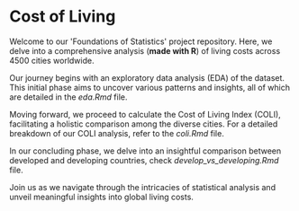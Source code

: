 # Cost of Living

Welcome to our 'Foundations of Statistics' project repository. Here, we delve into a comprehensive analysis (**made with R**) of living costs across 4500 cities worldwide.

Our journey begins with an exploratory data analysis (EDA) of the dataset. This initial phase aims to uncover various patterns and insights, all of which are detailed in the *eda.Rmd* file.

Moving forward, we proceed to calculate the Cost of Living Index (COLI), facilitating a holistic comparison among the diverse cities. For a detailed breakdown of our COLI analysis, refer to the *coli.Rmd* file.

In our concluding phase, we delve into an insightful comparison between developed and developing countries, check *develop_vs_developing.Rmd* file.

Join us as we navigate through the intricacies of statistical analysis and unveil meaningful insights into global living costs.
